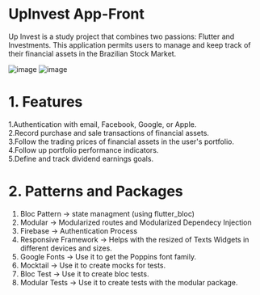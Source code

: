 # UpInvest App-Front


Up Invest is a study project that combines two passions: Flutter and Investments. This application permits users to manage and keep track of their financial assets in the Brazilian Stock Market.

![image](https://github.com/Amado76/up_invest_front/assets/63312497/3d562cec-be94-4814-94e1-cefa9dcf57a0)
![image](https://github.com/Amado76/up_invest_front/assets/63312497/b70f3173-ba95-43ef-aaa3-41ed800e9a5c)



# 1. Features  


1.Authentication with email, Facebook, Google, or Apple.  
2.Record purchase and sale transactions of financial assets.  
3.Follow the trading prices of financial assets in the user's portfolio.  
4.Follow up portfolio performance indicators.  
5.Define and track dividend earnings goals.

# 2. Patterns and Packages

1. Bloc Pattern -> state managment (using flutter_bloc)
2. Modular -> Modularized routes and Modularized Dependecy Injection
3. Firebase -> Authentication Process
4. Responsive Framework -> Helps with the resized of Texts Widgets in different devices and sizes.
5. Google Fonts -> Use it to get the Poppins font family.
6. Mocktail -> Use it to create mocks for tests.
7. Bloc Test -> Use it to create bloc tests.
8. Modular Tests -> Use it to create tests with the modular package.


